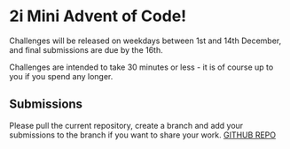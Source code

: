 # 2i Mini Advent of Code!

Challenges will be released on weekdays between 1st and 14th December, and final submissions are due by the 16th.

Challenges are intended to take 30 minutes or less - it is of course up to you if you spend any longer.

## Submissions
Please pull the current repository, create a branch and add your submissions to the branch if you want to share your work.
[GITHUB REPO](https://github.com/CraigMcleod2i/2i_advent_code)
